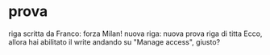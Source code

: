 # prova
riga scritta da Franco: forza Milan!
nuova riga: nuova prova
riga di titta
Ecco, allora hai abilitato il write andando su "Manage access", giusto?
